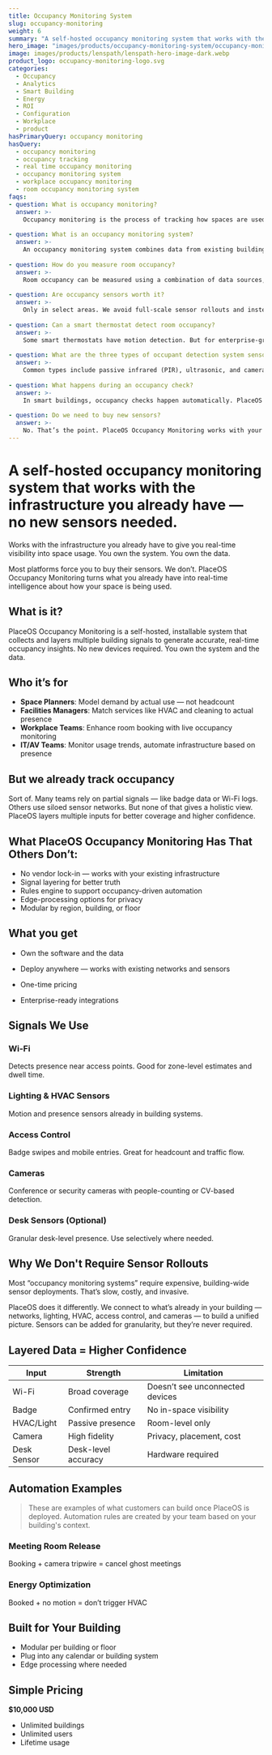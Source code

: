 ```yaml
---
title: Occupancy Monitoring System  
slug: occupancy-monitoring  
weight: 6
summary: "A self-hosted occupancy monitoring system that works with the infrastructure you already have — no new sensors needed." 
hero_image: "images/products/occupancy-monitoring-system/occupancy-monitoring-hero-image.webp"
image: images/products/lenspath/lenspath-hero-image-dark.webp
product_logo: occupancy-monitoring-logo.svg  
categories:
  - Occupancy
  - Analytics
  - Smart Building
  - Energy 
  - ROI
  - Configuration 
  - Workplace 
  - product  
hasPrimaryQuery: occupancy monitoring  
hasQuery: 
  - occupancy monitoring
  - occupancy tracking
  - real time occupancy monitoring
  - occupancy monitoring system
  - workplace occupancy monitoring
  - room occupancy monitoring system  
faqs:    
- question: What is occupancy monitoring?  
  answer: >-  
    Occupancy monitoring is the process of tracking how spaces are used, how many people are present, and when. It enables better use of space, energy, and services.
    
- question: What is an occupancy monitoring system?  
  answer: >-  
    An occupancy monitoring system combines data from existing building infrastructure — like Wi-Fi, badge access, lighting, and HVAC — to determine where people are in real time.
    
- question: How do you measure room occupancy?  
  answer: >-  
    Room occupancy can be measured using a combination of data sources, including Wi-Fi access points, badge swipes, motion sensors, and cameras.
    
- question: Are occupancy sensors worth it?  
  answer: >-  
    Only in select areas. We avoid full-scale sensor rollouts and instead use infrastructure you already have. Sensors are supported, but optional.
    
- question: Can a smart thermostat detect room occupancy?  
  answer: >-  
    Some smart thermostats have motion detection. But for enterprise-grade monitoring, you’ll want to combine signals from HVAC, Wi-Fi, and booking data.
    
- question: What are the three types of occupant detection system sensors?  
  answer: >-  
    Common types include passive infrared (PIR), ultrasonic, and camera-based sensors. PlaceOS integrates with all — but doesn't require them.
    
- question: What happens during an occupancy check?  
  answer: >-  
    In smart buildings, occupancy checks happen automatically. PlaceOS continuously evaluates presence data across systems.
    
- question: Do we need to buy new sensors?  
  answer: >-  
    No. That’s the point. PlaceOS Occupancy Monitoring works with your existing infrastructure — Wi-Fi, HVAC, badge access, and more.
---
```


# A self-hosted occupancy monitoring system that works with the infrastructure you already have — no new sensors needed.

Works with the infrastructure you already have to give you real-time visibility into space usage. You own the system. You own the data.

Most platforms force you to buy their sensors. We don’t. PlaceOS Occupancy Monitoring turns what you already have into real-time intelligence about how your space is being used.

## What is it?

PlaceOS Occupancy Monitoring is a self-hosted, installable system that collects and layers multiple building signals to generate accurate, real-time occupancy insights. No new devices required. You own the system and the data.

## Who it’s for

- **Space Planners**: Model demand by actual use — not headcount 
- **Facilities Managers**: Match services like HVAC and cleaning to actual presence 
- **Workplace Teams**: Enhance room booking with live occupancy monitoring   
- **IT/AV Teams**: Monitor usage trends, automate infrastructure based on presence
    

## But we already track occupancy

Sort of. Many teams rely on partial signals — like badge data or Wi-Fi logs. Others use siloed sensor networks. But none of that gives a holistic view. PlaceOS layers multiple inputs for better coverage and higher confidence.

## What PlaceOS Occupancy Monitoring Has That Others Don’t:

- No vendor lock-in — works with your existing infrastructure
- Signal layering for better truth
- Rules engine to support occupancy-driven automation
- Edge-processing options for privacy
- Modular by region, building, or floor
    

## What you get

- Own the software and the data
    
- Deploy anywhere — works with existing networks and sensors
    
- One-time pricing
    
- Enterprise-ready integrations
    

## Signals We Use

### Wi-Fi

Detects presence near access points. Good for zone-level estimates and dwell time.

### Lighting & HVAC Sensors

Motion and presence sensors already in building systems.

### Access Control

Badge swipes and mobile entries. Great for headcount and traffic flow.

### Cameras

Conference or security cameras with people-counting or CV-based detection.

### Desk Sensors (Optional)

Granular desk-level presence. Use selectively where needed.

## Why We Don't Require Sensor Rollouts

Most “occupancy monitoring systems” require expensive, building-wide sensor deployments. That’s slow, costly, and invasive.

PlaceOS does it differently. We connect to what’s already in your building — networks, lighting, HVAC, access control, and cameras — to build a unified picture. Sensors can be added for granularity, but they’re never required.

## Layered Data = Higher Confidence

|Input|Strength|Limitation|
|---|---|---|
|Wi-Fi|Broad coverage|Doesn’t see unconnected devices|
|Badge|Confirmed entry|No in-space visibility|
|HVAC/Light|Passive presence|Room-level only|
|Camera|High fidelity|Privacy, placement, cost|
|Desk Sensor|Desk-level accuracy|Hardware required|

## Automation Examples

> These are examples of what customers can build once PlaceOS is deployed. Automation rules are created by your team based on your building's context.

### Meeting Room Release

Booking + camera tripwire = cancel ghost meetings

### Energy Optimization

Booked + no motion = don’t trigger HVAC

## Built for Your Building

- Modular per building or floor 
- Plug into any calendar or building system
- Edge processing where needed
    

## Simple Pricing

**$10,000 USD**

- Unlimited buildings  
- Unlimited users    
- Lifetime usage